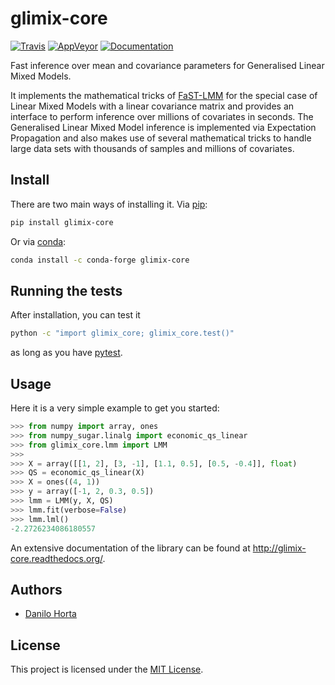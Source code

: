 # glimix-core

[![Travis](https://img.shields.io/travis/limix/glimix-core.svg?style=flat-square&label=linux%20%2F%20macos%20build)](https://travis-ci.org/limix/glimix-core) [![AppVeyor](https://img.shields.io/appveyor/ci/Horta/glimix-core.svg?style=flat-square&label=windows%20build)](https://ci.appveyor.com/project/Horta/glimix-core) [![Documentation](https://img.shields.io/readthedocs/glimix-core.svg?style=flat-square&version=stable)](https://glimix-core.readthedocs.io/)

Fast inference over mean and covariance parameters for Generalised Linear Mixed
Models.

It implements the mathematical tricks of
[FaST-LMM](https://github.com/MicrosoftGenomics/FaST-LMM) for the special case
of Linear Mixed Models with a linear covariance matrix and provides an
interface to perform inference over millions of covariates in seconds.
The Generalised Linear Mixed Model inference is implemented via Expectation
Propagation and also makes use of several mathematical tricks to handle large
data sets with thousands of samples and millions of covariates.

## Install

There are two main ways of installing it.
Via [pip](https://pypi.python.org/pypi/pip):

```bash
pip install glimix-core
```

Or via [conda](http://conda.pydata.org/docs/index.html):

```bash
conda install -c conda-forge glimix-core
```

## Running the tests

After installation, you can test it

```bash
python -c "import glimix_core; glimix_core.test()"
```

as long as you have [pytest](https://docs.pytest.org/en/latest/).

## Usage

Here it is a very simple example to get you started:

```python
>>> from numpy import array, ones
>>> from numpy_sugar.linalg import economic_qs_linear
>>> from glimix_core.lmm import LMM
>>>
>>> X = array([[1, 2], [3, -1], [1.1, 0.5], [0.5, -0.4]], float)
>>> QS = economic_qs_linear(X)
>>> X = ones((4, 1))
>>> y = array([-1, 2, 0.3, 0.5])
>>> lmm = LMM(y, X, QS)
>>> lmm.fit(verbose=False)
>>> lmm.lml()
-2.2726234086180557
```

An extensive documentation of the library can be found at
http://glimix-core.readthedocs.org/.

## Authors

* [Danilo Horta](https://github.com/horta)

## License

This project is licensed under the [MIT License](https://raw.githubusercontent.com/limix/glimix-core/master/LICENSE.md).
